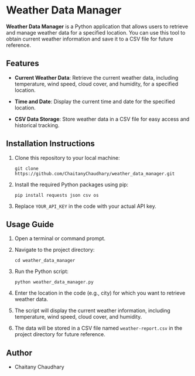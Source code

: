 # Weather Data Manager

**Weather Data Manager** is a Python application that allows users to retrieve and manage weather data for a specified location. You can use this tool to obtain current weather information and save it to a CSV file for future reference.

## Features

- **Current Weather Data**: Retrieve the current weather data, including temperature, wind speed, cloud cover, and humidity, for a specified location.

- **Time and Date**: Display the current time and date for the specified location.

- **CSV Data Storage**: Store weather data in a CSV file for easy access and historical tracking.

## Installation Instructions

1. Clone this repository to your local machine:
   ```
   git clone https://github.com/ChaitanyChaudhary/weather_data_manager.git
   ```

2. Install the required Python packages using pip:
   ```
   pip install requests json csv os
   ```

3. Replace `YOUR_API_KEY` in the code with your actual API key.

## Usage Guide

1. Open a terminal or command prompt.

2. Navigate to the project directory:
   ```
   cd weather_data_manager
   ```

3. Run the Python script:
   ```
   python weather_data_manager.py
   ```

4. Enter the location in the code (e.g., city) for which you want to retrieve weather data.

5. The script will display the current weather information, including temperature, wind speed, cloud cover, and humidity.

6. The data will be stored in a CSV file named `weather-report.csv` in the project directory for future reference.


## Author

- Chaitany Chaudhary
